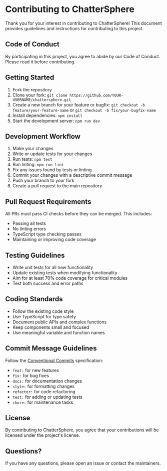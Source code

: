 # Contributing to ChatterSphere

Thank you for your interest in contributing to ChatterSphere! This document provides guidelines and instructions for contributing to this project.

## Code of Conduct

By participating in this project, you agree to abide by our Code of Conduct. Please read it before contributing.

## Getting Started

1. Fork the repository
2. Clone your fork: `git clone https://github.com/YOUR-USERNAME/chattersphere.git`
3. Create a new branch for your feature or bugfix: `git checkout -b feature/your-feature-name` or `git checkout -b fix/your-bugfix-name`
4. Install dependencies: `npm install`
5. Start the development server: `npm run dev`

## Development Workflow

1. Make your changes
2. Write or update tests for your changes
3. Run tests: `npm test`
4. Run linting: `npm run lint`
5. Fix any issues found by tests or linting
6. Commit your changes with a descriptive commit message
7. Push your branch to your fork
8. Create a pull request to the main repository

## Pull Request Requirements

All PRs must pass CI checks before they can be merged. This includes:

- Passing all tests
- No linting errors
- TypeScript type checking passes
- Maintaining or improving code coverage

## Testing Guidelines

- Write unit tests for all new functionality
- Update existing tests when modifying functionality
- Aim for at least 70% code coverage for critical modules
- Test both success and error paths

## Coding Standards

- Follow the existing code style
- Use TypeScript for type safety
- Document public APIs and complex functions
- Keep components small and focused
- Use meaningful variable and function names

## Commit Message Guidelines

Follow the [Conventional Commits](https://www.conventionalcommits.org/) specification:

- `feat:` for new features
- `fix:` for bug fixes
- `docs:` for documentation changes
- `style:` for formatting changes
- `refactor:` for code refactoring
- `test:` for adding or updating tests
- `chore:` for maintenance tasks

## License

By contributing to ChatterSphere, you agree that your contributions will be licensed under the project's license.

## Questions?

If you have any questions, please open an issue or contact the maintainers.
